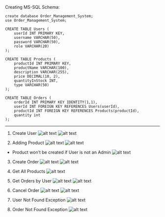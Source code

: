 Creating MS-SQL Schema:

    create database Order_Management_System;
    use Order_Management_System;

    CREATE TABLE Users (
        userId INT PRIMARY KEY,
        username VARCHAR(50),
        password VARCHAR(50),
        role VARCHAR(20)
    );

    CREATE TABLE Products (
        productId INT PRIMARY KEY,
        productName VARCHAR(100),
        description VARCHAR(255),
        price DECIMAL(10, 2),
        quantityInStock INT,
        type VARCHAR(50)
    );

    CREATE TABLE Orders (
        orderId INT PRIMARY KEY IDENTITY(1,1),
        userId INT FOREIGN KEY REFERENCES Users(userId),
        productId INT FOREIGN KEY REFERENCES Products(productId),
        quantity int
    );

-------------------------------------------------------------------------------------
1.	Create User
![alt text](image.png)
![alt text](image-1.png)
 
 

2.	Adding Product
![alt text](image-2.png)
![alt text](image-3.png)
 
-	Product won’t be created if User is not an Admin
![alt text](image-4.png)
 


3.	Create Order
 ![alt text](image-5.png)
![alt text](image-6.png)
 


4.	Get All Products
 ![alt text](image-7.png)

5.	Get Orders by User
 ![alt text](image-8.png)
![alt text](image-9.png)
 

6.	Cancel Order
![alt text](image-10.png)
 ![alt text](image-11.png)

7.	User Not Found Exception
 ![alt text](image-12.png)

8.	Order Not Found Exception
 ![alt text](image-13.png)
